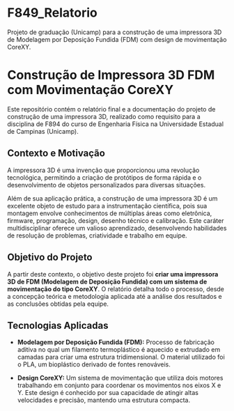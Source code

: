 # F849_Relatorio
Projeto de graduação (Unicamp) para a construção de uma impressora 3D de Modelagem por Deposição Fundida (FDM) com design de movimentação CoreXY.

# Construção de Impressora 3D FDM com Movimentação CoreXY

Este repositório contém o relatório final e a documentação do projeto de construção de uma impressora 3D, realizado como requisito para a disciplina de F894 do curso de Engenharia Física na Universidade Estadual de Campinas (Unicamp).

## Contexto e Motivação

A impressora 3D é uma invenção que proporcionou uma revolução tecnológica, permitindo a criação de protótipos de forma rápida e o desenvolvimento de objetos personalizados para diversas situações.

Além de sua aplicação prática, a construção de uma impressora 3D é um excelente objeto de estudo para a instrumentação científica, pois sua montagem envolve conhecimentos de múltiplas áreas como eletrônica, firmware, programação, design, desenho técnico e calibração. Este caráter multidisciplinar oferece um valioso aprendizado, desenvolvendo habilidades de resolução de problemas, criatividade e trabalho em equipe.

## Objetivo do Projeto

A partir deste contexto, o objetivo deste projeto foi **criar uma impressora 3D de FDM (Modelagem de Deposição Fundida) com um sistema de movimentação do tipo CoreXY**. O relatório detalha todo o processo, desde a concepção teórica e metodologia aplicada até a análise dos resultados e as conclusões obtidas pela equipe.

## Tecnologias Aplicadas

* **Modelagem por Deposição Fundida (FDM):** Processo de fabricação aditiva no qual um filamento termoplástico é aquecido e extrudado em camadas para criar uma estrutura tridimensional. O material utilizado foi o PLA, um bioplástico derivado de fontes renováveis.

* **Design CoreXY:** Um sistema de movimentação que utiliza dois motores trabalhando em conjunto para coordenar os movimentos nos eixos X e Y. Este design é conhecido por sua capacidade de atingir altas velocidades e precisão, mantendo uma estrutura compacta.
